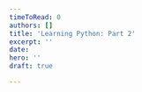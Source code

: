 ```yaml
---
timeToRead: 0
authors: []
title: 'Learning Python: Part 2'
excerpt: ''
date: 
hero: ''
draft: true

---
```

